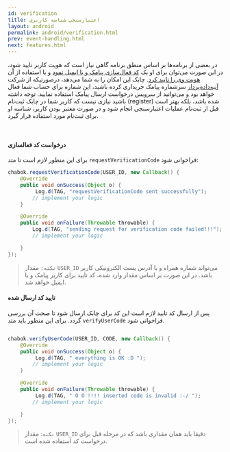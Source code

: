 ```yaml
---
id: verification
title: اعتبارسنجی شناسه کاربری
layout: android
permalink: android/verification.html
prev: event-handling.html
next: features.html
---
```


در بعضی از برنامه‌ها بر اساس منطق برنامه گاهی نیاز است که هویت کاربر تایید شود، در این صورت می‌توان برای او یک [کد فعال‌سازی پیامک و یا ایمیل نمود]() و با استفاده از آن [هویت وی را تایید کرد](). چابک این امکان را به شما می‌دهد، درصورتیکه از شرکت [آتیه‌داده‌پرداز](http://www.adpdigital.com) سرشماره پیامک خریداری کرده باشید، این شماره برای حساب شما فعال خواهد بود و می‌توانید از سرویس درخواست ارسال پیامک استفاده نمایید. توجه داشته باشید نیازی نیست که کاربر شما در چابک ثبت‌نام (register) شده باشد، بلکه بهتر است قبل از ثبت‌نام عملیات اعتبارسنجی انجام شود و در صورت معتبر بودن کاربر، شناسه او برای ثبت‌نام مورد استفاده قرار گیرد.

<Br>

#### درخواست کد فعالسازی

برای این منظور لازم است تا متد `requestVerificationCode` فراخوانی شود:

```java
chabok.requestVerificationCode(USER_ID, new Callback() {
    @Override
    public void onSuccess(Object o) {
         Log.d(TAG, "requestVerificationCode sent successfully");
        // implement your logic
    }

    @Override
    public void onFailure(Throwable throwable) {
        Log.d(TAG, "sending request for verification code failed!!!");
        // implement your logic

    }
});
```

> `نکته:` مقدار `USER_ID` می‌تواند شماره‌ همراه و یا آدرس پست الکترونیکی کاربر باشد. در این صورت بر اساس مقدار وارد شده، کد تایید برای کاربر پیامک و یا ایمیل خواهد شد.


#### تایید کد ارسال شده

پس از ارسال کد تایید لازم است این کد برای چابک ارسال شود تا صحت آن بررسی گردد. برای این منظور باید متد `verifyUserCode` فراخوانی شود.

```java

chabok.verifyUserCode(USER_ID, CODE, new Callback() {
    @Override
    public void onSuccess(Object o) { 
         Log.d(TAG, " everything is OK :D ");
        // implement your logic
    }

    @Override
    public void onFailure(Throwable throwable) {
         Log.d(TAG, " O O !!!! inserted code is invalid :-/ ");
        // implement your logic

    }
});
```

> `نکته`: مقدار `USER_ID` دقیقا باید همان مقداری باشد که در مرحله قبل برای درخواست کد استفاده شده است.

